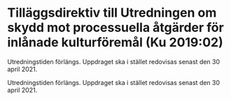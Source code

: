 # Tilläggsdirektiv till Utredningen om skydd mot processuella åtgärder för inlånade kulturföremål (Ku 2019:02)

Utredningstiden förlängs. Uppdraget ska i stället redovisas senast den 30
april 2021.

Utredningstiden förlängs. Uppdraget ska i stället redovisas senast den 30
april 2021.
